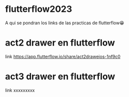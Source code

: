 # flutterflow2023
A qui se pondran los links de las practicas de flutterflow😁

# act2 drawer en flutterflow
link https://app.flutterflow.io/share/act2draweios-1nf9c0

# act3 drawer en flutterflow
link xxxxxxxxx
